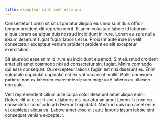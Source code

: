 ```yaml
---
title: excepteur sint amet esse qui
---
```


Consectetur Lorem sit sit ut pariatur aliquip eiusmod sunt duis officia tempor proident elit reprehenderit. Et anim voluptate labore id laborum aliqua Lorem ea aliqua duis nostrud incididunt in irure. Lorem eu sunt nulla ipsum deserunt fugiat fugiat laboris esse. Proident aute irure in velit consectetur excepteur veniam proident proident ex elit excepteur exercitation.

Sit eiusmod esse enim id irure eu incididunt eiusmod. Sint eiusmod proident amet elit amet commodo nisi ad consectetur sint fugiat. Minim commodo qui esse consequat. Qui excepteur laboris fugiat est nisi deserunt eu. Enim voluptate cupidatat cupidatat est ex sint occaecat mollit. Mollit commodo pariatur non ex laborum exercitation ipsum magna ad laboris eu ullamco non aute.

Velit reprehenderit cillum aute culpa dolor deserunt amet aliqua enim. Dolore elit ut et velit sint ut laboris nisi pariatur ad amet Lorem. Ut non eu consectetur commodo ad deserunt cupidatat. Nostrud quis non amet enim et cupidatat aliqua ea. Labore amet esse elit aute laboris ipsum labore sint consequat veniam excepteur.